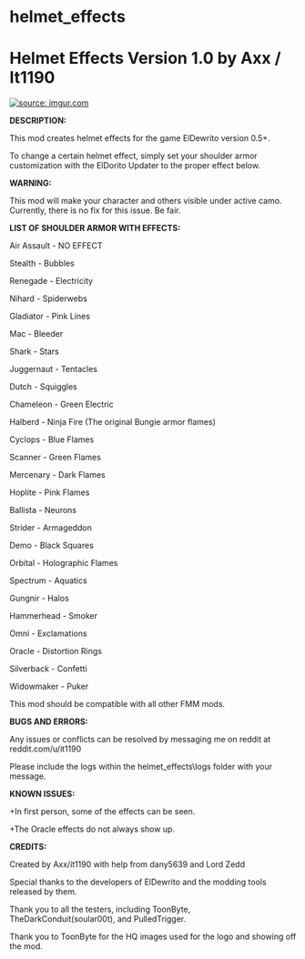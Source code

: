 # helmet_effects
<b>Helmet Effects Version 1.0 by Axx / It1190</b>
========================================

<a href="http://imgur.com/dF2xKYw"><img src="http://i.imgur.com/dF2xKYwt.jpg" title="source: imgur.com" /></a>

<b>DESCRIPTION:</b>

This mod creates helmet effects for the game ElDewrito version 0.5+.

To change a certain helmet effect, simply set your shoulder armor customization with the ElDorito Updater to the proper effect below.

<b>WARNING:</b> 

This mod will make your character and others visible under active camo. Currently, there is no fix for this issue. Be fair.

<b>LIST OF SHOULDER ARMOR WITH EFFECTS:</b>

Air Assault - NO EFFECT

Stealth - Bubbles

Renegade - Electricity

Nihard - Spiderwebs

Gladiator - Pink Lines

Mac - Bleeder

Shark - Stars

Juggernaut - Tentacles

Dutch - Squiggles

Chameleon - Green Electric

Halberd - Ninja Fire (The original Bungie armor flames)

Cyclops - Blue Flames

Scanner - Green Flames

Mercenary - Dark Flames

Hoplite - Pink Flames

Ballista - Neurons

Strider - Armageddon

Demo - Black Squares

Orbital - Holographic Flames

Spectrum - Aquatics

Gungnir - Halos

Hammerhead - Smoker

Omni - Exclamations

Oracle - Distortion Rings

Silverback - Confetti

Widowmaker - Puker

This mod should be compatible with all other FMM mods.

<b>BUGS AND ERRORS:</b>

Any issues or conflicts can be resolved by messaging me on reddit at reddit.com/u/it1190

Please include the logs within the helmet_effects\logs folder with your message.

<b>KNOWN ISSUES:</b>

+In first person, some of the effects can be seen.

+The Oracle effects do not always show up.


<b>CREDITS:</b>

Created by Axx/it1190 with help from dany5639 and Lord Zedd

Special thanks to the developers of ElDewrito and the modding tools released by them.

Thank you to all the testers, including ToonByte, TheDarkConduit(soular00t), and PulledTrigger.

Thank you to ToonByte for the HQ images used for the logo and showing off the mod.
